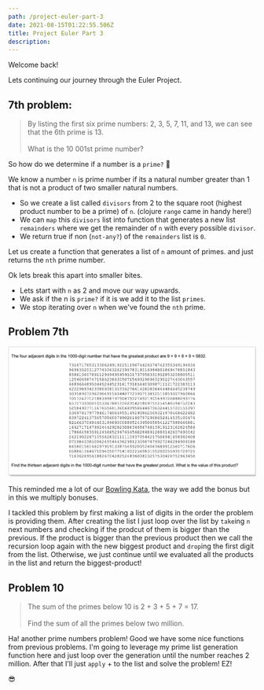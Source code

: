 ```yaml
---
path: /project-euler-part-3
date: 2021-08-15T01:22:55.506Z
title: Project Euler Part 3
description: 
---
```


Welcome back!

Lets continuing our journey through the Euler Project.

7th problem:
---
> By listing the first six prime numbers: 2, 3, 5, 7, 11, and 13, we can see that the 6th prime is 13.
> <br></br> What is the 10 001st prime number?

So how do we determine if a number is a `prime?` 🤔

We know a number `n` is prime number if its a natural number greater than 1 that is not a product of two smaller natural numbers. 
* So we create a list called `divisors` from 2 to the square root (highest product number to be a prime) of `n`. (clojure `range` came in handy here!) 
* We can `map` this `divisors` list into function that generates a new list `remainders` where we get the remainder of `n` with every possible `divisor`.
* We return true if non (`not-any?`) of the `remainders` list is `0`.

Let us create a function that generates a list of `n` amount of primes. 
and just returns the `nth` prime number.

Ok lets break this apart into smaller bites.
* Lets start with `n` as 2 and move our way upwards.
* We ask if the n is `prime?` if it is we add it to the list `primes`.
* We stop iterating over `n` when we've found the `nth` prime.



Problem 7th
------
![Euler Product](../assets/euler-product.png)

This reminded me a lot of our [Bowling Kata](/blog/bowling-kata-red-green-refactor), the way we add the bonus but in this 
we multiply bonuses.

I tackled this problem by first making a list of digits in the order the problem is providing them.
After creating the list I just loop over the list by `take`ing `n` next numbers and checking if the prodcut of them is bigger than the previous.
If the product is bigger than the previous product then we call the recursion loop again with the new biggest product and `drop`ing the first digit from the list.
Otherwise, we just continue until we evaluated all the products in the list and return the biggest-product!


Problem 10
-----
>The sum of the primes below 10 is 2 + 3 + 5 + 7 = 17.
><br></br>Find the sum of all the primes below two million.

Ha! another prime numbers problem! Good we have some nice functions from previous problems.
I'm going to leverage my prime list generation function here and just loop over the generation until the number reaches 2 million.
After that I'll just `apply` + to the list and solve the problem! EZ!
 
😎  

  
